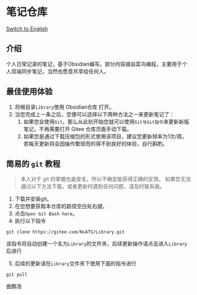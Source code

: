 # 笔记仓库

[Switch to English](https://github.com/NsATHUV/Library/blob/master/readme_en.md)
## 介绍

个人日常记录的笔记，基于Obsidian编写。部分内容摘自菜鸟编程，主要用于个人双端同步笔记，当然也愿意共享给任何人。

## 最佳使用体验

1. 将根目录`Library`使用 Obsidian仓库 打开。
2. 当您完成上一条之后，您便可以选择以下两种方法之一来更新笔记了：
	1. 如果您会使用`Git`，那么从此刻开始您就可以使用`Git与Git指令`来更新新版笔记，不再需要打开 Gitee 仓库页面手动下载。
	2. 如果您是通过下载压缩包的形式使用该项目，建议您更新频率为1次/周，若每天更新将会因操作繁琐而的得不到良好的体验，自行斟酌。

## 简易的 `git` 教程

> 本人对于 git 的掌握也是皮毛，所以不确定能获得正确的反馈。
> 如果您无法通过以下方法下载，或者更新时遇到任何问题，请及时联系我。
 
 1. 下载并安装git。
 2. 在您想要获取本仓库的路径空白处右键。
 3. 点击`Open Git Bash here`。
 4. 执行以下指令

```shell
git clone https://gitee.com/NsATS/Library.git
```

该指令将自动创建一个名为`Library`的文件夹，后续更新操作请点击进入`Library`后进行

5. 后续的更新请在`Library`文件夹下使用下面的指令进行
```shell
git pull
```
曲鹏浩
